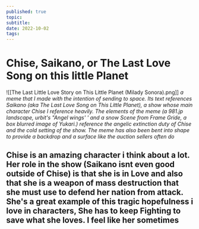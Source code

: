 ```yaml
---
published: true
topic:
subtitle: 
date: 2022-10-02
tags: 
---
```


# Chise, Saikano, or The Last Love Song on this little Planet

![[The Last Little Love Story on This Little Planet (Milady Sonora).png]]
*a meme that I made with the intention of sending to space. Its text references Saikano (aka The Last Love Song on This Little Planet), a show whose main character Chise I reference heavily. The elements of the meme (a 981.jp landscape, urbit's "Angel wings' ' and a snow Scene from Frame Gride, a box blurred image of Yukari.) reference the angelic extinction duty of Chise and the cold setting of the show. The meme has also been bent into shape to provide a backdrop and a surface like the auction sellers often do*

Chise is an amazing character i think about a lot. Her role in the show (Saikano isnt even good outside of Chise) is that she is in Love and also that she is a weapon of mass destruction that she must use to defend her nation from attack. She's a great example of this tragic hopefulness i love in characters, She has to keep Fighting to save what she loves. I feel like her sometimes
---
